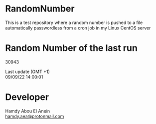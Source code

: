 # RandomNumber    
This is a test repository where a random number is pushed to a file automatically passwordless from a cron job in my Linux CentOS server    
# Random Number of the last run   
30943
      
Last update (GMT +1)    
09/09/22 14:00:01
# Developer    
Hamdy Abou El Anein   
hamdy.aea@protonmail.com
